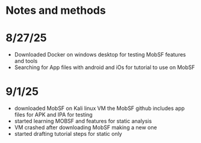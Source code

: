 # Notes and methods

# 8/27/25
* Downloaded Docker on windows desktop for testing MobSF features and tools
* Searching for App files with android and iOs  for tutorial to use on MobSF

# 9/1/25
* downloaded MobSF on Kali linux VM the MobSF github includes app files for APK and IPA for testing
* started learning MOBSF and features for static analysis 
* VM crashed after downloading MobSF making a new one
* started drafting tutorial steps for static only

